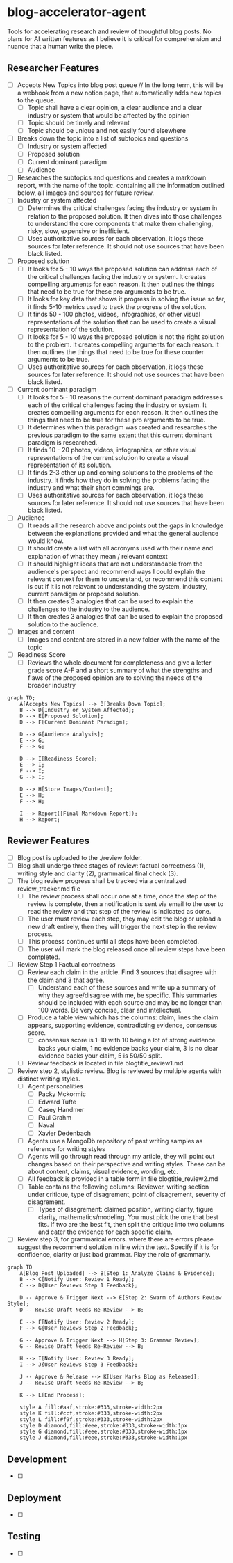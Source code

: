 # blog-accelerator-agent
Tools for accelerating research and review of thoughtful blog posts. No plans for AI written features as I believe it is critical for comprehension and nuance that a human write the piece.

## Researcher Features

 - [ ] Accepts New Topics into blog post queue // In the long term, this will be a webhook from a new notion page, that automatically adds new topics to the queue.
    - [ ] Topic shall have a clear opinion, a clear audience and a clear industry or system that would be affected by the opinion
    - [ ] Topic should be timely and relevant
    - [ ] Topic should be unique and not easily found elsewhere
- [ ] Breaks down the topic into a list of subtopics and questions
    - [ ] Industry or system affected
    - [ ] Proposed solution
    - [ ] Current dominant paradigm
    - [ ] Audience
- [ ] Researches the subtopics and questions and creates a markdown report, with the name of the topic. containing all the information outlined below, all images and sources for future review.
- [ ] Industry or system affected
    - [ ] Determines the critical challenges facing the industry or system in relation to the proposed solution. It then dives into those challenges to understand the core components that make them challenging, risky, slow, expensive or inefficient.
    - [ ] Uses authoritative sources for each observation, it logs these sources for later reference. It should not use sources that have been black listed.
- [ ] Proposed solution
    - [ ] It looks for 5 - 10 ways the proposed solution can address each of the critical challenges facing the industry or system. It creates compelling arguments for each reason. It then outlines the things that need to be true for these pro arguments to be true.
    - [ ] It looks for key data that shows it progress in solving the issue so far, it finds 5-10 metrics used to track the progress of the solution.
    - [ ] It finds 50 - 100 photos, videos, infographics, or other visual representations of the solution that can be used to create a visual representation of the solution.
    - [ ] It looks for 5 - 10 ways the proposed solution is not the right solution to the problem. It creates compelling arguments for each reason. It then outlines the things that need to be true for these counter arguments to be true.
    - [ ] Uses authoritative sources for each observation, it logs these sources for later reference. It should not use sources that have been black listed.
- [ ] Current dominant paradigm
    - [ ] It looks for 5 - 10 reasons the current dominant paradigm addresses each of the critical challenges facing the industry or system. It creates compelling arguments for each reason. It then outlines the things that need to be true for these pro arguments to be true.
    - [ ] It determines when this paradigm was created and researches the previous paradigm to the same extent that this current dominant paradigm is researched.
    - [ ] It finds 10 - 20 photos, videos, infographics, or other visual representations of the current solution to create a visual representation of its solution.
    - [ ] It finds 2-3 other up and coming solutions to the problems of the industry. It finds how they do in solving the problems facing the industry and what their short commings are.
    - [ ] Uses authoritative sources for each observation, it logs these sources for later reference. It should not use sources that have been black listed.
- [ ] Audience
    - [ ] It reads all the research above and points out the gaps in knowledge between the explanations provided and what the general audience would know.
    - [ ] It should create a list with all acronyms used with their name and explanation of what they mean / relevant context
    - [ ] It should highlight ideas that are not understandable from the audience's perspect and recommend ways I could explain the relevant context for them to understand, or recommend this content is cut if it is not relavant to understanding the system, industry, current paradigm or proposed solution.
    - [ ] It then creates 3 analogies that can be used to explain the challenges to the industry to the audience.
    - [ ] It then creates 3 analogies that can be used to explain the proposed solution to the audience.
- [ ] Images and content
    - [ ] Images and content are stored in a new folder with the name of the topic
- [ ] Readiness Score
    - [ ] Reviews the whole document for completeness and give a letter grade score A-F and a short summary of what the strengths and flaws of the proposed opinion are to solving the needs of the broader industry

```mermaid
graph TD;
    A[Accepts New Topics] --> B[Breaks Down Topic];
    B --> D[Industry or System Affected];
    D --> E[Proposed Solution];
    D --> F[Current Dominant Paradigm];

    D --> G[Audience Analysis];
    E --> G;
    F --> G;

    D --> I[Readiness Score];
    E --> I;
    F --> I;
    G --> I;

    D --> H[Store Images/Content];
    E --> H;
    F --> H;

    I --> Report([Final Markdown Report]);
    H --> Report;
```

## Reviewer Features

- [ ] Blog post is uploaded to the ./review folder. 
- [ ] Blog shall undergo three stages of review: factual correctness (1), writing style and clarity (2), grammarical final check (3). 
- [ ] The blog review progress shall be tracked via a centralized review_tracker.md file
    - [ ] The review process shall occur one at a time, once the step of the review is complete, then a notification is sent via email to the user to read the review and that step of the review is indicated as done.
    - [ ] The user must review each step, they may edit the blog or upload a new draft entirely, then they will trigger the next step in the review process.
    - [ ] This process continues until all steps have been completed.
    - [ ] The user will mark the blog released once all review steps have been completed.
- [ ] Review Step 1 Factual correctness
    - [ ] Review each claim in the article. Find 3 sources that disagree with the claim and 3 that agree. 
        - [ ] Understand each of these sources and write up a summary of why they agree/disagree with me, be specific. This summaries should be included with each source and may be no longer than 100 words. Be very concise, clear and intellectual. 
    - [ ] Produce a table view which has the columns: claim, lines the claim appears, supporting evidence, contradicting evidence, consensus score.
        - [ ] consensus score is 1-10 with 10 being a lot of strong evidence backs your claim, 1 no evidence backs your claim, 3 is no clear evidence backs your claim, 5 is 50/50 split.
    - [ ] Review feedback is located in file blogtitle_review1.md.
- [ ] Review step 2, stylistic review. Blog is reviewed by multiple agents with distinct writing styles.
    - [ ] Agent personalities
        - [ ] Packy Mckormic
        - [ ] Edward Tufte
        - [ ] Casey Handmer
        - [ ] Paul Grahm
        - [ ] Naval
        - [ ] Xavier Dedenbach 
    - [ ] Agents use a MongoDb repository of past writing samples as reference for writing styles
    - [ ] Agents will go through read through my article, they will point out changes based on their perspective and writing styles. These can be about content, claims, visual evidence, wording, etc.
    - [ ] All feedback is provided in a table form in file blogtitle_review2.md
    - [ ] Table contains the following columns: Reviewer, writing section under critique, type of disagrement, point of disagrement, severity of disagrement.
        - [ ] Types of disagrement: claimed position, writing clarity, figure clarity, mathematics/modeling. You must pick the one that best fits. If two are the best fit, then split the critique into two columns and cater the evidence for each specific claim.
- [ ] Review step 3, for grammarical errors. where there are errors please suggest the recommend solution in line with the text. Specify if it is for confidence, clarity or just bad grammar. Play the role of grammarly.

```mermaid
graph TD
    A[Blog Post Uploaded] --> B[Step 1: Analyze Claims & Evidence];
    B --> C[Notify User: Review 1 Ready];
    C --> D{User Reviews Step 1 Feedback};

    D -- Approve & Trigger Next --> E[Step 2: Swarm of Authors Review Style];
    D -- Revise Draft Needs Re-Review --> B; 

    E --> F[Notify User: Review 2 Ready];
    F --> G{User Reviews Step 2 Feedback};

    G -- Approve & Trigger Next --> H[Step 3: Grammar Review];
    G -- Revise Draft Needs Re-Review --> B; 

    H --> I[Notify User: Review 3 Ready];
    I --> J{User Reviews Step 3 Feedback};

    J -- Approve & Release --> K[User Marks Blog as Released];
    J -- Revise Draft Needs Re-Review --> B; 

    K --> L[End Process];

    style A fill:#aaf,stroke:#333,stroke-width:2px
    style K fill:#ccf,stroke:#333,stroke-width:2px
    style L fill:#f9f,stroke:#333,stroke-width:2px
    style D diamond,fill:#eee,stroke:#333,stroke-width:1px
    style G diamond,fill:#eee,stroke:#333,stroke-width:1px
    style J diamond,fill:#eee,stroke:#333,stroke-width:1px
```

## Development

- [ ] 

## Deployment

- [ ] 

## Testing

- [ ]   